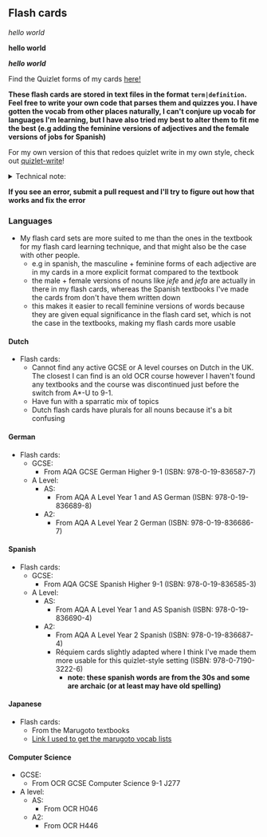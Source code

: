 ## Flash cards

*hello world*

**hello world**

***hello world***

Find the Quizlet forms of my cards [here!](https://quizlet.com/Eingabeaufforderung/folders)

**These flash cards are stored in text files in the format `term|definition`. Feel free to write your own code that parses them and quizzes you.
I have gotten the vocab from other places naturally, I can't conjure up vocab for languages I'm learning, but I have also tried my best to alter them to fit me the best (e.g adding the feminine versions of adjectives and the female versions of jobs for Spanish)**

For my own version of this that redoes quizlet write in my own style, check out [quizlet-write](https://github.com/RubberDuckCollector/quizlet-write)!

<details>
    <summary>Technical note:</summary>
    I didn't use JSON to store the flash cards because the <code>term|definition</code> is sufficient, and it's so simple it's easily machine-readable by simple program code.
    It's also quicker to write the flash cards in this format, and I could make vim remaps to easily find the | and put extra data in the flash card with just 1 keystroke; <code>(reflexive)</code> and <code>(starts with <letter>)</code>. Writing with remaps and vim is much quicker than on the quizlet webiste at least
</details>

**If you see an error, submit a pull request and I'll try to figure out how that works and fix the error**


### Languages

- My flash card sets are more suited to me than the ones in the textbook for my flash card learning technique, and that might also be the case with other people.
    - e.g in spanish, the masculine + feminine forms of each adjective are in my cards in a more explicit format compared to the textbook
    - the male + female versions of nouns like *jefe* and *jefa* are actually in there in my flash cards, whereas the Spanish textbooks I've made the cards from don't have them written down
    - this makes it easier to recall feminine versions of words because they are given equal significance in the flash card set, which is not the case in the textbooks, making my flash cards more usable

#### Dutch

- Flash cards:
    - Cannot find any active GCSE or A level courses on Dutch in the UK. The closest I can find is an old OCR course however I haven't found any textbooks and the course was discontinued just before the switch from A*-U to 9-1.
    - Have fun with a sparratic mix of topics
    - Dutch flash cards have plurals for all nouns because it's a bit confusing

#### German

- Flash cards:
    - GCSE:
        - From AQA GCSE German Higher 9-1 (ISBN: 978-0-19-836587-7)
    - A Level:
        - AS:
            - From AQA A Level Year 1 and AS German (ISBN: 978-0-19-836689-8)
        - A2:
            - From AQA A Level Year 2 German (ISBN: 978-0-19-836686-7)

#### Spanish

- Flash cards:
    - GCSE:
        - From AQA GCSE Spanish Higher 9-1 (ISBN: 978-0-19-836585-3)
    - A Level:
        - AS:
            - From AQA A Level Year 1 and AS Spanish (ISBN: 978-0-19-836690-4)
        - A2:
            - From AQA A Level Year 2 Spanish (ISBN: 978-0-19-836687-4)
            - Réquiem cards slightly adapted where I think I've made them more usable for this quizlet-style setting (ISBN: 978-0-7190-3222-6)
                - **note: these spanish words are from the 30s and some are archaic (or at least may have old spelling)**

#### Japanese
- Flash cards:
    - From the Marugoto textbooks
    - [Link I used to get the marugoto vocab lists](https://words.marugotoweb.jp/mylist_top.php?lv=A1&lang=en)

#### Computer Science

- GCSE:
    - From OCR GCSE Computer Science 9-1 J277
- A level:
    - AS:
        - From OCR H046
    - A2:
        - From OCR H446
